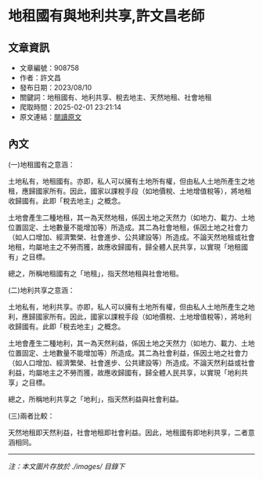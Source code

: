 # 地租國有與地利共享,許文昌老師

## 文章資訊
- 文章編號：908758
- 作者：許文昌
- 發布日期：2023/08/10
- 關鍵詞：地租國有、地利共享、稅去地主、天然地租、社會地租
- 爬取時間：2025-02-01 23:21:14
- 原文連結：[閱讀原文](https://real-estate.get.com.tw/Columns/detail.aspx?no=908758)

## 內文


(一)地租國有之意涵：


土地私有，地租國有。亦即，私人可以擁有土地所有權，但由私人土地所產生之地租，應歸國家所有。因此，國家以課稅手段（如地價稅、土地增值稅等），將地租收歸國有。此即「稅去地主」之概念。


土地會產生二種地租，其一為天然地租，係因土地之天然力（如地力、載力、土地位置固定、土地數量不能增加等）所造成。其二為社會地租，係因土地之社會力（如人口增加、經濟繁榮、社會進步、公共建設等）所造成。不論天然地租或社會地租，均屬地主之不勞而獲，故應收歸國有，歸全體人民共享，以實現「地租國有」之目標。


總之，所稱地租國有之「地租」，指天然地租與社會地租。


(二)地利共享之意涵：


土地私有，地利共享。亦即，私人可以擁有土地所有權，但由私人土地所產生之地利，應歸國家所有。因此，國家以課稅手段（如地價稅、土地增值稅等），將地利收歸國有。此即「稅去地主」之概念。


土地會產生二種地利，其一為天然利益，係因土地之天然力（如地力、載力、土地位置固定、土地數量不能增加等）所造成。其二為社會利益，係因土地之社會力（如人口增加、經濟繁榮、社會進步、公共建設等）所造成。不論天然利益或社會利益，均屬地主之不勞而獲，故應收歸國有，歸全體人民共享，以實現「地利共享」之目標。


總之，所稱地利共享之「地利」，指天然利益與社會利益。


(三)兩者比較：


天然地租即天然利益，社會地租即社會利益。因此，地租國有即地利共享，二者意涵相同。

---
*注：本文圖片存放於 ./images/ 目錄下*
